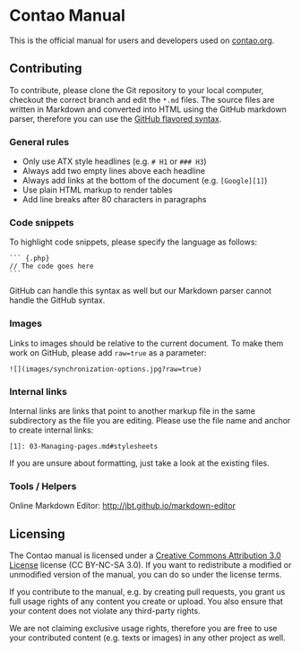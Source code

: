 # Contao Manual

This is the official manual for users and developers used on [contao.org][1].


## Contributing

To contribute, please clone the Git repository to your local computer, checkout
the correct branch and edit the `*.md` files. The source files are written in
Markdown and converted into HTML using the GitHub markdown parser, therefore you
can use the [GitHub flavored syntax][2].


### General rules

* Only use ATX style headlines (e.g. `# H1` or `### H3`)
* Always add two empty lines above each headline
* Always add links at the bottom of the document (e.g. `[Google][1]`)
* Use plain HTML markup to render tables
* Add line breaks after 80 characters in paragraphs


### Code snippets

To highlight code snippets, please specify the language as follows:

    ``` {.php}
    // The code goes here
    ```

GitHub can handle this syntax as well but our Markdown parser cannot handle the
GitHub syntax.


### Images

Links to images should be relative to the current document. To make them work on
GitHub, please add `raw=true` as a parameter:

    ![](images/synchronization-options.jpg?raw=true)


### Internal links

Internal links are links that point to another markup file in the same
subdirectory as the file you are editing. Please use the file name and anchor
to create internal links:

    [1]: 03-Managing-pages.md#stylesheets

If you are unsure about formatting, just take a look at the existing files.


### Tools / Helpers
Online Markdown Editor: http://jbt.github.io/markdown-editor


## Licensing

The Contao manual is licensed under a [Creative Commons Attribution 3.0
License][3] license (CC BY-NC-SA 3.0). If you want to redistribute a modified or
unmodified version of the manual, you can do so under the license terms.

If you contribute to the manual, e.g. by creating pull requests, you grant us
full usage rights of any content you create or upload. You also ensure that your
content does not violate any third-party rights.

We are not claiming exclusive usage rights, therefore you are free to use your
contributed content (e.g. texts or images) in any other project as well.


[1]: https://contao.org/en/manual.html
[2]: http://github.github.com/github-flavored-markdown/
[3]: http://creativecommons.org/licenses/by-nc-sa/3.0/
